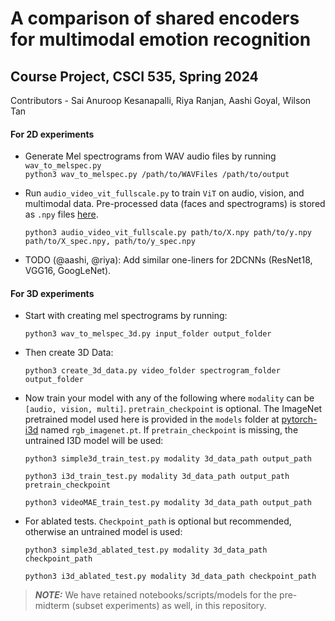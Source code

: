 # A comparison of shared encoders for multimodal emotion recognition
## Course Project, CSCI 535, Spring 2024
Contributors - Sai Anuroop Kesanapalli, Riya Ranjan, Aashi Goyal, Wilson Tan

#### For 2D experiments

* Generate Mel spectrograms from WAV audio files by running ```wav_to_melspec.py```<br>
  ```python3 wav_to_melspec.py /path/to/WAVFiles /path/to/output```

* Run ```audio_video_vit_fullscale.py``` to train `ViT` on audio, vision, and multimodal data. Pre-processed data (faces and spectrograms) is stored as ```.npy``` files [here](https://drive.google.com/drive/folders/1RbFeXB-B6r3BBEEsGDGudHrLR6Selkfq?usp=drive_link).

  ```python3 audio_video_vit_fullscale.py path/to/X.npy path/to/y.npy path/to/X_spec.npy, path/to/y_spec.npy```

* TODO (@aashi, @riya): Add similar one-liners for 2DCNNs (ResNet18, VGG16, GoogLeNet).


#### For 3D experiments

* Start with creating mel spectrograms by running:

  ```python3 wav_to_melspec_3d.py input_folder output_folder```

* Then create 3D Data:

  ```python3 create_3d_data.py video_folder spectrogram_folder output_folder```

* Now train your model with any of the following where ```modality``` can be ```[audio, vision, multi]```. ```pretrain_checkpoint``` is optional. The ImageNet pretrained model used here is provided in the ```models``` folder at [pytorch-i3d](https://github.com/piergiaj/pytorch-i3d) named ```rgb_imagenet.pt```. If ```pretrain_checkpoint``` is missing, the untrained I3D model will be used:

  ```python3 simple3d_train_test.py modality 3d_data_path output_path```

  ```python3 i3d_train_test.py modality 3d_data_path output_path pretrain_checkpoint```

  ```python3 videoMAE_train_test.py modality 3d_data_path output_path```

* For ablated tests. ```Checkpoint_path``` is optional but recommended, otherwise an untrained model is used:

  ```python3 simple3d_ablated_test.py modality 3d_data_path checkpoint_path```

  ```python3 i3d_ablated_test.py modality 3d_data_path checkpoint_path```


> **_NOTE:_**  We have retained notebooks/scripts/models for the pre-midterm (subset experiments) as well, in this repository.

